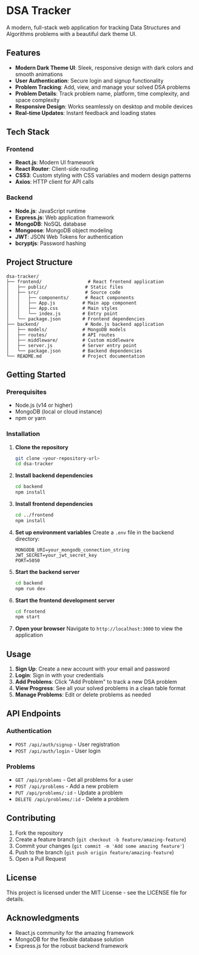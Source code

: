 # DSA Tracker

A modern, full-stack web application for tracking Data Structures and Algorithms problems with a beautiful dark theme UI.

## Features

- **Modern Dark Theme UI**: Sleek, responsive design with dark colors and smooth animations
- **User Authentication**: Secure login and signup functionality
- **Problem Tracking**: Add, view, and manage your solved DSA problems
- **Problem Details**: Track problem name, platform, time complexity, and space complexity
- **Responsive Design**: Works seamlessly on desktop and mobile devices
- **Real-time Updates**: Instant feedback and loading states

## Tech Stack

### Frontend
- **React.js**: Modern UI framework
- **React Router**: Client-side routing
- **CSS3**: Custom styling with CSS variables and modern design patterns
- **Axios**: HTTP client for API calls

### Backend
- **Node.js**: JavaScript runtime
- **Express.js**: Web application framework
- **MongoDB**: NoSQL database
- **Mongoose**: MongoDB object modeling
- **JWT**: JSON Web Tokens for authentication
- **bcryptjs**: Password hashing

## Project Structure

```
dsa-tracker/
├── frontend/                 # React frontend application
│   ├── public/              # Static files
│   ├── src/                 # Source code
│   │   ├── components/      # React components
│   │   ├── App.js          # Main app component
│   │   ├── App.css         # Main styles
│   │   └── index.js        # Entry point
│   └── package.json        # Frontend dependencies
├── backend/                 # Node.js backend application
│   ├── models/             # MongoDB models
│   ├── routes/             # API routes
│   ├── middleware/         # Custom middleware
│   ├── server.js           # Server entry point
│   └── package.json        # Backend dependencies
└── README.md               # Project documentation
```

## Getting Started

### Prerequisites
- Node.js (v14 or higher)
- MongoDB (local or cloud instance)
- npm or yarn

### Installation

1. **Clone the repository**
   ```bash
   git clone <your-repository-url>
   cd dsa-tracker
   ```

2. **Install backend dependencies**
   ```bash
   cd backend
   npm install
   ```

3. **Install frontend dependencies**
   ```bash
   cd ../frontend
   npm install
   ```

4. **Set up environment variables**
   Create a `.env` file in the backend directory:
   ```env
   MONGODB_URI=your_mongodb_connection_string
   JWT_SECRET=your_jwt_secret_key
   PORT=5050
   ```

5. **Start the backend server**
   ```bash
   cd backend
   npm run dev
   ```

6. **Start the frontend development server**
   ```bash
   cd frontend
   npm start
   ```

7. **Open your browser**
   Navigate to `http://localhost:3000` to view the application

## Usage

1. **Sign Up**: Create a new account with your email and password
2. **Login**: Sign in with your credentials
3. **Add Problems**: Click "Add Problem" to track a new DSA problem
4. **View Progress**: See all your solved problems in a clean table format
5. **Manage Problems**: Edit or delete problems as needed

## API Endpoints

### Authentication
- `POST /api/auth/signup` - User registration
- `POST /api/auth/login` - User login

### Problems
- `GET /api/problems` - Get all problems for a user
- `POST /api/problems` - Add a new problem
- `PUT /api/problems/:id` - Update a problem
- `DELETE /api/problems/:id` - Delete a problem

## Contributing

1. Fork the repository
2. Create a feature branch (`git checkout -b feature/amazing-feature`)
3. Commit your changes (`git commit -m 'Add some amazing feature'`)
4. Push to the branch (`git push origin feature/amazing-feature`)
5. Open a Pull Request

## License

This project is licensed under the MIT License - see the LICENSE file for details.

## Acknowledgments

- React.js community for the amazing framework
- MongoDB for the flexible database solution
- Express.js for the robust backend framework
